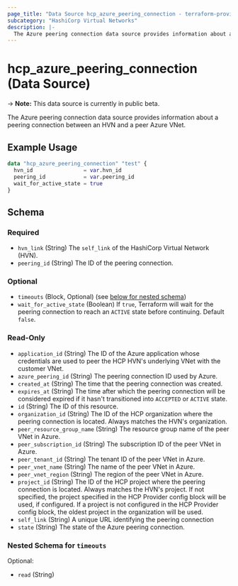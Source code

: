 ```yaml
---
page_title: "Data Source hcp_azure_peering_connection - terraform-provider-hcp"
subcategory: "HashiCorp Virtual Networks"
description: |-
  The Azure peering connection data source provides information about a peering connection between an HVN and a peer Azure VNet.
---
```


# hcp_azure_peering_connection (Data Source)

-> **Note:** This data source is currently in public beta.

The Azure peering connection data source provides information about a peering connection between an HVN and a peer Azure VNet.

## Example Usage

```terraform
data "hcp_azure_peering_connection" "test" {
  hvn_id                = var.hvn_id
  peering_id            = var.peering_id
  wait_for_active_state = true
}
```

<!-- schema generated by tfplugindocs -->
## Schema

### Required

- `hvn_link` (String) The `self_link` of the HashiCorp Virtual Network (HVN).
- `peering_id` (String) The ID of the peering connection.

### Optional

- `timeouts` (Block, Optional) (see [below for nested schema](#nestedblock--timeouts))
- `wait_for_active_state` (Boolean) If `true`, Terraform will wait for the peering connection to reach an `ACTIVE` state before continuing. Default `false`.

### Read-Only

- `application_id` (String) The ID of the Azure application whose credentials are used to peer the HCP HVN's underlying VNet with the customer VNet.
- `azure_peering_id` (String) The peering connection ID used by Azure.
- `created_at` (String) The time that the peering connection was created.
- `expires_at` (String) The time after which the peering connection will be considered expired if it hasn't transitioned into `ACCEPTED` or `ACTIVE` state.
- `id` (String) The ID of this resource.
- `organization_id` (String) The ID of the HCP organization where the peering connection is located. Always matches the HVN's organization.
- `peer_resource_group_name` (String) The resource group name of the peer VNet in Azure.
- `peer_subscription_id` (String) The subscription ID of the peer VNet in Azure.
- `peer_tenant_id` (String) The tenant ID of the peer VNet in Azure.
- `peer_vnet_name` (String) The name of the peer VNet in Azure.
- `peer_vnet_region` (String) The region of the peer VNet in Azure.
- `project_id` (String) The ID of the HCP project where the peering connection is located. Always matches the HVN's project.
If not specified, the project specified in the HCP Provider config block will be used, if configured.
If a project is not configured in the HCP Provider config block, the oldest project in the organization will be used.
- `self_link` (String) A unique URL identifying the peering connection
- `state` (String) The state of the Azure peering connection.

<a id="nestedblock--timeouts"></a>
### Nested Schema for `timeouts`

Optional:

- `read` (String)
